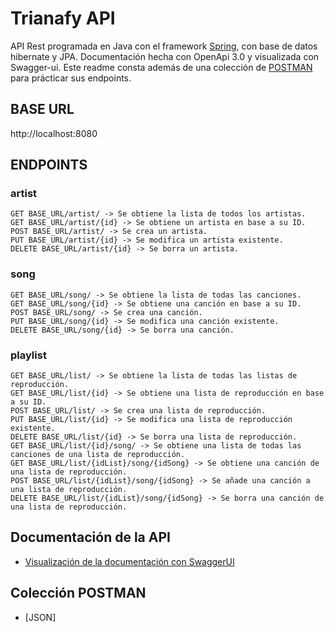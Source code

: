 # Trianafy API

API Rest programada en Java con el framework [Spring](https://spring.io/),  con base de datos hibernate y JPA. Documentación hecha con OpenApi 3.0 y visualizada con Swagger-ui. Este readme consta además de una colección de [POSTMAN](https://www.postman.com/downloads/) para prácticar sus endpoints.

## BASE URL

http://localhost:8080

## ENDPOINTS

### artist

```
GET BASE_URL/artist/ -> Se obtiene la lista de todos los artistas.
GET BASE_URL/artist/{id} -> Se obtiene un artista en base a su ID.
POST BASE_URL/artist/ -> Se crea un artista.
PUT BASE_URL/artist/{id} -> Se modifica un artista existente.
DELETE BASE_URL/artist/{id} -> Se borra un artista.
```

### song

```
GET BASE_URL/song/ -> Se obtiene la lista de todas las canciones.
GET BASE_URL/song/{id} -> Se obtiene una canción en base a su ID.
POST BASE_URL/song/ -> Se crea una canción.
PUT BASE_URL/song/{id} -> Se modifica una canción existente.
DELETE BASE_URL/song/{id} -> Se borra una canción.
```

### playlist

```
GET BASE_URL/list/ -> Se obtiene la lista de todas las listas de reproducción.
GET BASE_URL/list/{id} -> Se obtiene una lista de reproducción en base a su ID.
POST BASE_URL/list/ -> Se crea una lista de reproducción.
PUT BASE_URL/list/{id} -> Se modifica una lista de reproducción existente.
DELETE BASE_URL/list/{id} -> Se borra una lista de reproducción.
GET BASE_URL/list/{id}/song/ -> Se obtiene una lista de todas las canciones de una lista de reproducción.
GET BASE_URL/list/{idList}/song/{idSong} -> Se obtiene una canción de una lista de reproducción.
POST BASE_URL/list/{idList}/song/{idSong} -> Se añade una canción a una lista de reproducción.
DELETE BASE_URL/list/{idList}/song/{idSong} -> Se borra una canción de una lista de reproducción.
```

## Documentación de la API

- [Visualización de la documentación con SwaggerUI](http://localhost:8080/swagger-ui-trianafy.html)

## Colección POSTMAN

- [JSON]